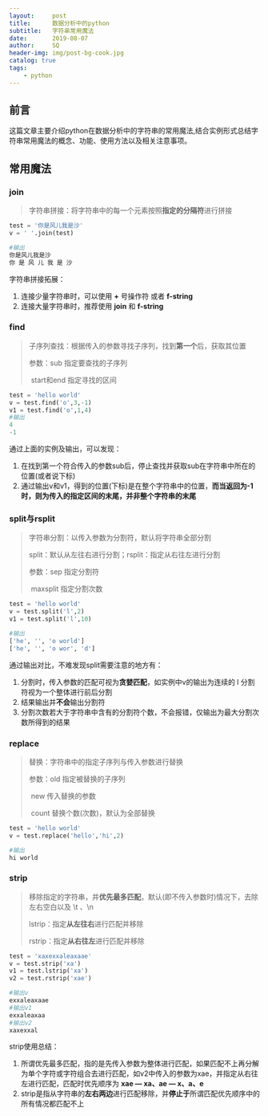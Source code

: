 ```yaml
---
layout:     post
title:      数据分析中的python
subtitle:   字符串常用魔法
date:       2019-08-07
author:     SQ
header-img: img/post-bg-cook.jpg
catalog: true
tags:
    - python
---
```

## 前言

这篇文章主要介绍python在数据分析中的字符串的常用魔法,结合实例形式总结字符串常用魔法的概念、功能、使用方法以及相关注意事项。

## 常用魔法

### join

> 字符串拼接：将字符串中的每一个元素按照**指定的分隔符**进行拼接

```python
test = '你是风儿我是沙'
v = ' '.join(test)

#输出
你是风儿我是沙
你 是 风 儿 我 是 沙
```

字符串拼接拓展：

1. 连接少量字符串时，可以使用 **+** 号操作符 或者 **f-string**
2. 连接大量字符串时，推荐使用 **join** 和 **f-string**

### find

> 子序列查找：根据传入的参数寻找子序列，找到**第一个**后，获取其位置
>
> 参数：sub 指定要查找的子序列
>
> ​			start和end 指定寻找的区间

```python
test = 'hello world'
v = test.find('o',3,-1)
v1 = test.find('o',1,4)
#输出
4
-1
```

通过上面的实例及输出，可以发现：

1. 在找到第一个符合传入的参数sub后，停止查找并获取sub在字符串中所在的位置(或者说下标)
2. 通过输出v和v1，得到的位置(下标)是在整个字符串中的位置，**而当返回为-1时，则为传入的指定区间的末尾，并非整个字符串的末尾**

### split与rsplit

> 字符串分割：以传入参数为分割符，默认将字符串全部分割
>
> split：默认从左往右进行分割；rsplit：指定从右往左进行分割
>
> 参数：sep 指定分割符
>
> ​			maxsplit 指定分割次数

```python
test = 'hello world'
v = test.split('l',2)
v1 = test.split('l',10)

#输出
['he', '', 'o world']
['he', '', 'o wor', 'd']
```

通过输出对比，不难发现split需要注意的地方有：

1. 分割时，传入参数的匹配可视为**贪婪匹配**，如实例中v的输出为连续的 l 分割符视为一个整体进行前后分割
2. 结果输出并**不会**输出分割符
3. 分割次数若大于字符串中含有的分割符个数，不会报错，仅输出为最大分割次数所得到的结果

### replace

> 替换：字符串中的指定子序列与传入参数进行替换
>
> 参数：old	指定被替换的子序列
>
> ​			new	传入替换的参数
>
> ​			count	替换个数(次数)，默认为全部替换

```python
test = 'hello world'
v = test.replace('hello','hi',2)

#输出
hi world
```

### strip

> 移除指定的字符串，并**优先最多匹配**，默认(即不传入参数时)情况下，去除左右空白以及 \t 、\n
>
> lstrip：指定**从左往右**进行匹配并移除
>
> rstrip：指定**从右往左**进行匹配并移除

```python
test = 'xaxexxaleaxaae'
v = test.strip('xa')
v1 = test.lstrip('xa')
v2 = test.rstrip('xae')

#输出v
exxaleaxaae
#输出v1
exxaleaxaa
#输出v2
xaxexxal
```

strip使用总结：

1. 所谓优先最多匹配，指的是先传入参数为整体进行匹配，如果匹配不上再分解为单个字符或字符组合去进行匹配，如v2中传入的参数为xae，并指定从右往左进行匹配，匹配时优先顺序为 **xae — xa、ae — x、a、e**
2. strip是指从字符串的**左右两边**进行匹配移除，并**停止于**所谓匹配优先顺序中的所有情况都匹配不上



